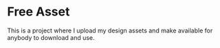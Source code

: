 # Free Asset

This is a project where I upload my design assets and make available for anybody to download and use.